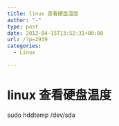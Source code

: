 ```yaml
---
title: linux 查看硬盘温度
author: "-"
type: post
date: 2012-04-15T13:52:31+00:00
url: /?p=2939
categories:
  - Linux

---
```

# linux 查看硬盘温度
sudo hddtemp /dev/sda